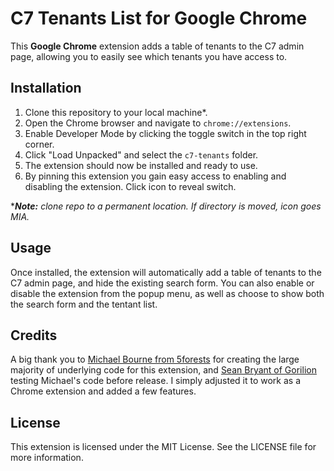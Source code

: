 # C7 Tenants List for Google Chrome

This **Google Chrome** extension adds a table of tenants to the C7 admin page, allowing you to easily see which tenants you have access to.

## Installation

1. Clone this repository to your local machine*.
2. Open the Chrome browser and navigate to `chrome://extensions`.
3. Enable Developer Mode by clicking the toggle switch in the top right corner.
4. Click "Load Unpacked" and select the `c7-tenants` folder.
5. The extension should now be installed and ready to use.
6. By pinning this extension you gain easy access to enabling and disabling the extension. Click icon to reveal switch.

****Note:*** *clone repo to a permanent location. If directory is moved, icon goes MIA.*

## Usage

Once installed, the extension will automatically add a table of tenants to the C7 admin page, and hide the existing search form. You can also enable or disable the extension from the popup menu, as well as choose to show both the search form and the tentant list.

## Credits
A big thank you to [Michael Bourne from 5forests](https://5forests.com) for creating the large majority of underlying code for this extension, and [Sean Bryant of Gorilion](https://www.gorilion.com/) testing Michael's code before release. I simply adjusted it to work as a Chrome extension and added a few features.

## License

This extension is licensed under the MIT License. See the LICENSE file for more information.
